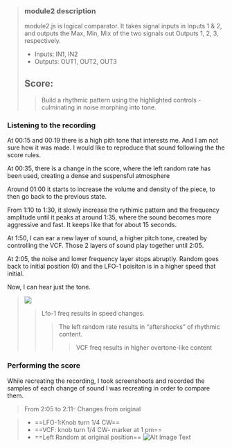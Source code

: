 > ### module2 description
> module2.js is logical comparator. It takes signal inputs in Inputs 1 & 2, and outputs the Max, Min, Mix of the two signals out Outputs 1, 2, 3, respectively. 
> 
> - Inputs: IN1, IN2
> - Outputs: OUT1, OUT2, OUT3
> 
> ## Score:
> 
> >Build a rhythmic pattern using the highlighted controls - culminating in noise morphing into tone.
>   

### Listening to the recording

At 00:15 and 00:19 there is a high pith tone that interests me. And I am not sure how it was made. I would like to reproduce that sound following the the score rules. 

At 00:35, there is a change in the score, where the left random rate has been used, creating a dense and suspensful atmosphere

Around 01:00 it starts to increase the volume and density of the piece, to then go back to the previous state.  
 
From 1:10 to 1:30, it slowly increase the rythimic pattern and the frequency amplitude until it  peaks at around 1:35, where the sound becomes more aggressive and fast. It keeps like that for about 15 seconds.  

At 1:50, I can ear a new layer of sound, a higher pitch tone, created by controlling the VCF. Those 2 layers of sound play together until 2:05.  

At 2:05, the noise and lower frequency layer stops abruptly. Random goes back to initial position (0) and the LFO-1 poisiton is in a higher speed that initial.
 
 Now, I can hear just the tone.


> <img src="https://i.imgur.com/PRBBGu9.png">
> 
> >Lfo-1 freq results in speed changes.<br/>
> > >The left random rate results in “aftershocks” of rhythmic content.<br/>
> > > >VCF freq results in higher overtone-like content  

### Performing the score	  
  While recreating the recording, I took screenshoots and recorded the samples of each change of sound I was recreating in order to compare them. 
  
  > From 2:05 to 2:11- Changes from original 
  
  >* ==LFO-1:Knob turn 1/4 CW==  
  >* ==VCF: knob turn 1/4 CW- marker at 1 pm==
  >* ==Left Random at original position==
  ![Alt Image Text](/Users/lorenasalome/Documents/DigMediaYorkU/VSL/screenshots/recording2.png "End_2:05-2:11")
  
  
   